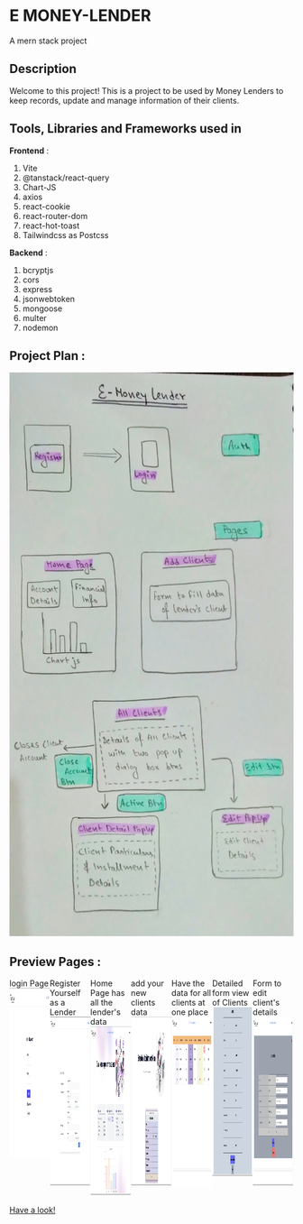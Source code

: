 # E MONEY-LENDER
A mern stack project

## Description
Welcome to this project! This is a project to be used by Money Lenders to keep records, update and manage information of their clients.

## Tools, Libraries and Frameworks used in 

<b>Frontend</b> :
1. Vite
2. @tanstack/react-query
3. Chart-JS
4. axios
5. react-cookie
6. react-router-dom
8. react-hot-toast
9. Tailwindcss as Postcss

<b>Backend</b> :
1. bcryptjs
2. cors
3. express
4. jsonwebtoken
5. mongoose
6. multer
7. nodemon


## Project Plan :

<img src="./assets/projectPlan.jpg" height="1000px" />

## Preview Pages :

<div style="display:flex;flex-direction:row">
  <div class="images"> 
   <span>login Page</span>
   <br/>  
   <img src="./assets/login.png" height="300px" width="525px"/> 
   <br/>
  </div>
  <div class="images"> 
  <span>Register Yourself as a Lender</span>
  <br/> 
  <img src="./assets/register.png" height="300px" /> 
  <br/> 
  </div>
  <div class="images"> 
  <span>Home Page has all the lender's data</span>
  <br/> 
  <img src="./assets/home.png" height="300px" />  
  <br/>  
   </div>
  <div class="images"> 
  <span>add your new clients data </span>
  <br/> 
  <img src="./assets/addclient.png" height="300px" />   
  <br/>   
  </div>
  <div class="images"> 
  <span>Have the data for all clients at one place</span>
  <br/> 
  <img src="./assets/allclients.png" height="300px" />  
   <br/>   
   </div>
  <div class="images"> 
  <span>Detailed form view of Clients</span>
  <br/>  
  <img src="./assets/clientdetail.png" height="300px" />  
   <br/>  
   </div>
  <div class="images">  
  <span>Form to edit client's details</span>
  <br/>  
  <img src="./assets/edit.png" height="300px" />  
   <br/> 
   </div>
</div>

[Have a look!](http://e-money-lender.vercel.app/)
